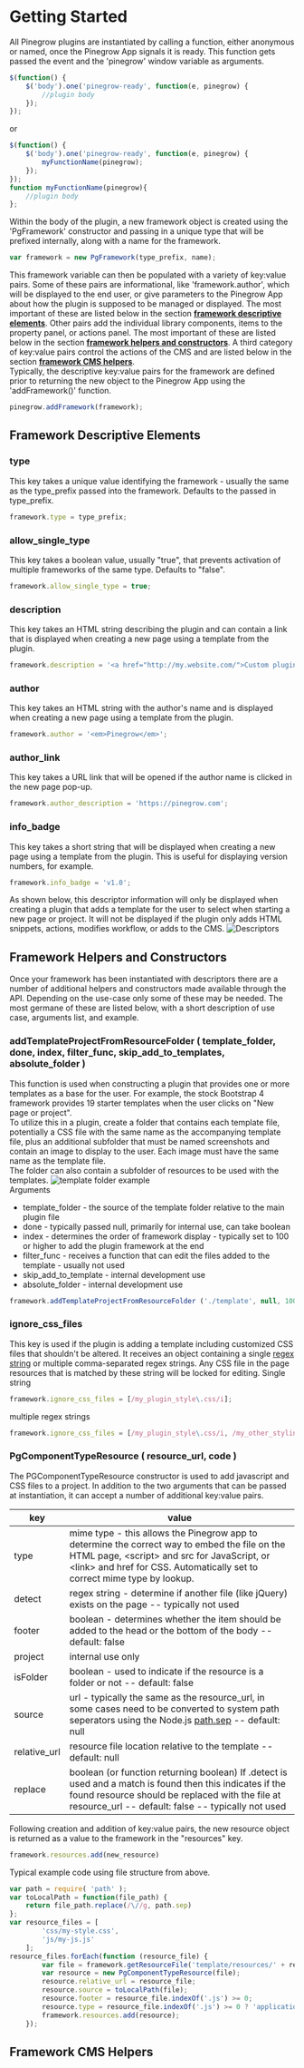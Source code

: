 # Getting Started
All Pinegrow plugins are instantiated by calling a function, either anonymous or named, once the Pinegrow App signals it is ready. This function gets passed the event and the 'pinegrow' window variable as arguments.
```javascript
$(function() {
    $('body').one('pinegrow-ready', function(e, pinegrow) {
        //plugin body
    });
});
```
or
```javascript
$(function() {
    $('body').one('pinegrow-ready', function(e, pinegrow) {
        myFunctionName(pinegrow);
    });
});
function myFunctionName(pinegrow){
    //plugin body
};
```
Within the body of the plugin, a new framework object is created using the 'PgFramework' constructor and passing in a unique type that will be prefixed internally, along with a name for the framework.
```javascript
var framework = new PgFramework(type_prefix, name);
``` 
This framework variable can then be populated with a variety of key:value pairs. Some of these pairs are informational, like 'framework.author', which will be displayed to the end user, or give parameters to the Pinegrow App about how the plugin is supposed to be managed or displayed. The most important of these are listed below in the section [**framework descriptive elements**](#fde). Other pairs add the individual library components, items to the property panel, or actions panel. The most important of these are listed below in the section [**framework helpers and constructors**](#fhc). A third category of key:value pairs control the actions of the CMS and are listed below in the section [**framework CMS helpers**](#fch).  
Typically, the descriptive key:value pairs for the framework are defined prior to returning the new object to the Pinegrow App using the 'addFramework()' function.
```javascript
pinegrow.addFramework(framework);
```

<a name="fde"></a>
## Framework Descriptive Elements  
### type
This key takes a unique value identifying the framework - usually the same as the type_prefix passed into the framework. Defaults to the passed in type_prefix.
```javascript
framework.type = type_prefix;
```
### allow_single_type
This key takes a boolean value, usually "true", that prevents activation of multiple frameworks of the same type. Defaults to "false".
```javascript
framework.allow_single_type = true;
```
### description
This key takes an HTML string describing the plugin and can contain a link that is displayed when creating a new page using a template from the plugin.
```javascript
framework.description = '<a href="http://my.website.com/">Custom plugin</a> that adds a really neat framework';
```
### author
This key takes an HTML string with the author's name and is displayed when creating a new page using a template from the plugin.
```javascript
framework.author = '<em>Pinegrow</em>';
```
### author_link
This key takes a URL link that will be opened if the author name is clicked in the new page pop-up.
```javascript
framework.author_description = 'https://pinegrow.com';
```
### info_badge
This key takes a short string that will be displayed when creating a new page using a template from the plugin. This is useful for displaying version numbers, for example.
```javascript
framework.info_badge = 'v1.0';
```
As shown below, this descriptor information will only be displayed when creating a plugin that adds a template for the user to select when starting a new page or project. It will not be displayed if the plugin only adds HTML snippets, actions, modifies workflow, or adds to the CMS. 
![Descriptors](./Images/Descriptors.png)

<a name="fhc"></a>
## Framework Helpers and Constructors  
Once your framework has been instantiated with descriptors there are a number of additional helpers and constructors made available through the API. Depending on the use-case only some of these may be needed. The most germane of these are listed below, with a short description of use case, arguments list, and example.  

### addTemplateProjectFromResourceFolder ( template_folder, done, index, filter_func, skip_add_to_templates, absolute_folder )
This function is used when constructing a plugin that provides one or more templates as a base for the user. For example, the stock Bootstrap 4 framework provides 19 starter templates when the user clicks on "New page or project".  
To utilize this in a plugin, create a folder that contains each template file, potentially a CSS file with the same name as the accompanying template file, plus an additional subfolder that must be named screenshots and contain an image to display to the user. Each image must have the same name as the template file.  
The folder can also contain a subfolder of resources to be used with the templates.
![template folder example](./Images/folder_structure.png)  
Arguments
- template_folder - the source of the template folder relative to the main plugin file
- done - typically passed null, primarily for internal use, can take boolean
- index - determines the order of framework display - typically set to 100 or higher to add the plugin framework at the end
- filter_func - receives a function that can edit the files added to the template - usually not used
- skip_add_to_template - internal development use
- absolute_folder - internal development use
 ```javascript
framework.addTemplateProjectFromResourceFolder ('./template', null, 100);
```
  
### ignore_css_files
This key is used if the plugin is adding a template including customized CSS files that shouldn't be altered. It receives an object containing a single [regex string](https://developer.mozilla.org/en-US/docs/Web/JavaScript/Guide/Regular_Expressions) or multiple comma-separated regex strings. Any CSS file in the page resources that is matched by these string will be locked for editing.
Single string
```javascript
framework.ignore_css_files = [/my_plugin_style\.css/i];
```
multiple regex strings
```javascript
framework.ignore_css_files = [/my_plugin_style\.css/i, /my_other_styling\.css/i];
```
### PgComponentTypeResource ( resource_url, code )
The PGComponentTypeResource constructor is used to add javascript and CSS files to a project. In addition to the two arguments that can be passed at instantiation, it can accept a number of additional key:value pairs.  

| key | value |
| ----| ---- |
| type | mime type - this allows the Pinegrow app to determine the correct way to embed the file on the HTML page, \<script> and src for JavaScript, or \<link> and href for CSS. Automatically set to correct mime type by lookup.
| detect | regex string - determine if another file (like jQuery) exists on the page -- typically not used |
| footer | boolean - determines whether the item should be added to the head or the bottom of the body -- default: false |
| project | internal use only |
| isFolder | boolean - used to indicate if the resource is a folder or not -- default: false|
| source | url - typically the same as the resource_url, in some cases need to be converted to system path seperators using the Node.js [path.sep](https://nodejs.org/api/path.html#path_path_sep) -- default: null|
| relative_url | resource file location relative to the template -- default: null |
|replace| boolean (or function returning boolean) If .detect is used and a match is found then this indicates if the found resource should be replaced with the file at resource_url -- default: false -- typically not used|
Following creation and addition of key:value pairs, the new resource object is returned as a value to the framework in the "resources" key.
```javascript
framework.resources.add(new_resource)
```

Typical example code using file structure from above.
```javascript
var path = require( 'path' );
var toLocalPath = function(file_path) {
    return file_path.replace(/\//g, path.sep)
};
var resource_files = [
		'css/my-style.css',
		'js/my-js.js'
	];
resource_files.forEach(function (resource_file) {
		var file = framework.getResourceFile('template/resources/' + resource_file);
		var resource = new PgComponentTypeResource(file);
		resource.relative_url = resource_file;
		resource.source = toLocalPath(file);
		resource.footer = resource_file.indexOf('.js') >= 0;
		resource.type = resource_file.indexOf('.js') >= 0 ? 'application/javascript' : 'text/css';
		framework.resources.add(resource);
	});
```

<a name="fch"></a>
## Framework CMS Helpers  

